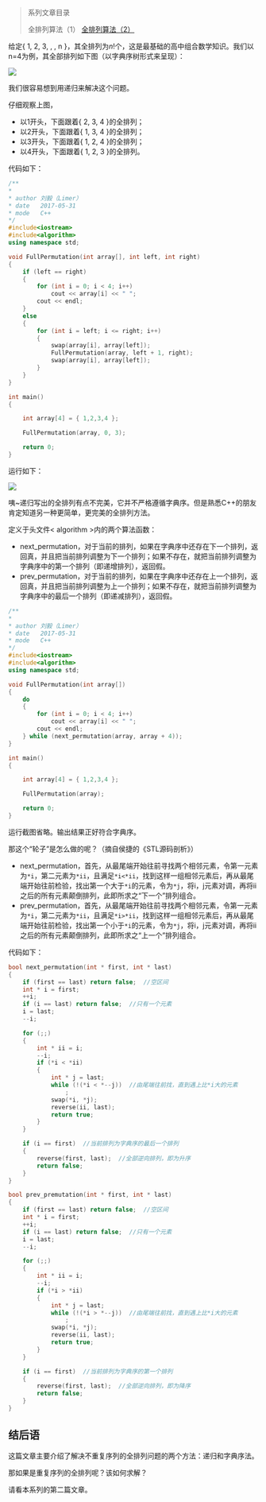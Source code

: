 > 系列文章目录
>
> 全排列算法（1）
> [全排列算法（2）](http://www.61mon.com/index.php/archives/198/)

给定{ 1, 2, 3, , , n }，其全排列为$n!$个，这是最基础的高中组合数学知识。我们以n=4为例，其全部排列如下图（以字典序树形式来呈现）：

![](http://oi0fekpsr.bkt.clouddn.com/%E5%85%A8%E6%8E%92%E5%88%97%E9%97%AE%E9%A2%98_1.jpg#mirages-width=990&mirages-height=490&mirages-cdn-type=1)


<!--more-->


我们很容易想到用递归来解决这个问题。

仔细观察上图，

* 以1开头，下面跟着{ 2, 3, 4 }的全排列；
* 以2开头，下面跟着{ 1, 3, 4 }的全排列；
* 以3开头，下面跟着{ 1, 2, 4 }的全排列；
* 以4开头，下面跟着{ 1, 2, 3 }的全排列。

代码如下：

```c++
/**
*
* author 刘毅（Limer）
* date   2017-05-31
* mode   C++
*/
#include<iostream>  
#include<algorithm>  
using namespace std;

void FullPermutation(int array[], int left, int right)
{
	if (left == right)
	{
		for (int i = 0; i < 4; i++)
			cout << array[i] << " ";
		cout << endl;
	}
	else
	{
		for (int i = left; i <= right; i++)
		{
			swap(array[i], array[left]);
			FullPermutation(array, left + 1, right);
			swap(array[i], array[left]);
		}
	}
}

int main()
{

	int array[4] = { 1,2,3,4 };

	FullPermutation(array, 0, 3);

	return 0;
}
```

运行如下：

![](http://oi0fekpsr.bkt.clouddn.com/%E5%85%A8%E6%8E%92%E5%88%97%E9%97%AE%E9%A2%98_2.png)

咦~递归写出的全排列有点不完美，它并不严格遵循字典序。但是熟悉C++的朋友肯定知道另一种更简单，更完美的全排列方法。

定义于头文件< algorithm >内的两个算法函数：

* next_permutation，对于当前的排列，如果在字典序中还存在下一个排列，返回真，并且把当前排列调整为下一个排列；如果不存在，就把当前排列调整为字典序中的第一个排列（即递增排列），返回假。
* prev_permutation，对于当前的排列，如果在字典序中还存在上一个排列，返回真，并且把当前排列调整为上一个排列；如果不存在，就把当前排列调整为字典序中的最后一个排列（即递减排列），返回假。

```c++
/**
*
* author 刘毅（Limer）
* date   2017-05-31
* mode   C++
*/
#include<iostream>  
#include<algorithm>  
using namespace std;

void FullPermutation(int array[])
{
	do
	{
		for (int i = 0; i < 4; i++)
			cout << array[i] << " ";
		cout << endl;
	} while (next_permutation(array, array + 4));
}

int main()
{

	int array[4] = { 1,2,3,4 };

	FullPermutation(array);

	return 0;
}
```

运行截图省略。输出结果正好符合字典序。

那这个“轮子”是怎么做的呢？（摘自侯捷的《STL源码剖析》）

* next_permutation，首先，从最尾端开始往前寻找两个相邻元素，令第一元素为`*i`，第二元素为`*ii`，且满足`*i<*ii`，找到这样一组相邻元素后，再从最尾端开始往前检验，找出第一个大于`*i`的元素，令为`*j`，将i，j元素对调，再将ii之后的所有元素颠倒排列，此即所求之“下一个”排列组合。
* prev_permutation，首先，从最尾端开始往前寻找两个相邻元素，令第一元素为`*i`，第二元素为`*ii`，且满足`*i>*ii`，找到这样一组相邻元素后，再从最尾端开始往前检验，找出第一个小于`*i`的元素，令为`*j`，将i，j元素对调，再将ii之后的所有元素颠倒排列，此即所求之“上一个”排列组合。

代码如下：

```c++
bool next_permutation(int * first, int * last)
{
	if (first == last) return false;  //空区间
	int * i = first;
	++i;
	if (i == last) return false;  //只有一个元素
	i = last;
	--i;

	for (;;)
	{
		int * ii = i;
		--i;
		if (*i < *ii)
		{
			int * j = last;
			while (!(*i < *--j))  //由尾端往前找，直到遇上比*i大的元素
				;
			swap(*i, *j);
			reverse(ii, last);
			return true;
		}
	}

	if (i == first)  //当前排列为字典序的最后一个排列
	{
		reverse(first, last);  //全部逆向排列，即为升序
		return false;
	}
}

bool prev_premutation(int * first, int * last)
{
	if (first == last) return false;  //空区间
	int * i = first;
	++i;
	if (i == last) return false;  //只有一个元素
	i = last;
	--i;

	for (;;)
	{
		int * ii = i;
		--i;
		if (*i > *ii)
		{
			int * j = last;
			while (!(*i > *--j))  //由尾端往前找，直到遇上比*i大的元素
				;
			swap(*i, *j);
			reverse(ii, last);
			return true;
		}
	}

	if (i == first)  //当前排列为字典序的第一个排列
	{
		reverse(first, last);  //全部逆向排列，即为降序
		return false;
	}
}
```

## 结后语

这篇文章主要介绍了解决不重复序列的全排列问题的两个方法：递归和字典序法。

那如果是重复序列的全排列呢？该如何求解？

请看本系列的第二篇文章。
